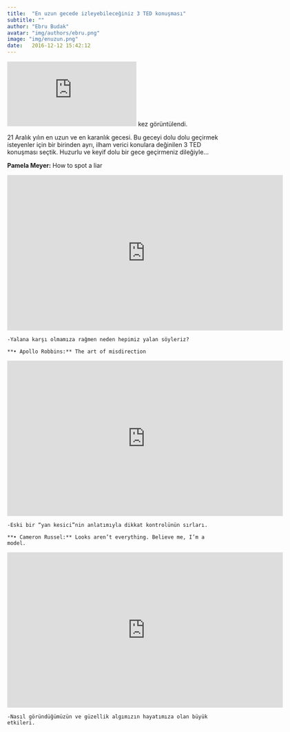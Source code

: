 ```yaml
---
title:  "En uzun gecede izleyebileceğiniz 3 TED konuşması"
subtitle: ""
author: "Ebru Budak"
avatar: "img/authors/ebru.png"
image: "img/enuzun.png"
date:   2016-12-12 15:42:12
---
```

![hits](http://guestscounter.com/count.php?c_style=82&id=1482350069) kez görüntülendi.

21 Aralık yılın en uzun ve en karanlık gecesi. Bu geceyi dolu dolu geçirmek isteyenler için bir birinden ayrı, ilham verici konulara değinilen 3 TED konuşması seçtik. Huzurlu ve keyif dolu bir gece geçirmeniz dileğiyle…

  **Pamela Meyer:** How to spot a liar

<iframe src="https://embed.ted.com/talks/pamela_meyer_how_to_spot_a_liar" width="640" height="360" frameborder="0" scrolling="no" webkitAllowFullScreen mozallowfullscreen allowFullScreen></iframe>

    -Yalana karşı olmamıza rağmen neden hepimiz yalan söyleriz?

	**•	Apollo Robbins:** The art of misdirection

  <iframe src="https://embed.ted.com/talks/apollo_robbins_the_art_of_misdirection" width="640" height="360" frameborder="0" scrolling="no" webkitAllowFullScreen mozallowfullscreen allowFullScreen></iframe>

    -Eski bir “yan kesici”nin anlatımıyla dikkat kontrolünün sırları.

	**•	Cameron Russel:** Looks aren’t everything. Believe me, I’m a model.

  <iframe src="https://embed.ted.com/talks/cameron_russell_looks_aren_t_everything_believe_me_i_m_a_model" width="640" height="360" frameborder="0" scrolling="no" webkitAllowFullScreen mozallowfullscreen allowFullScreen></iframe>

    -Nasıl göründüğümüzün ve güzellik algımızın hayatımıza olan büyük etkileri.
